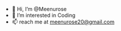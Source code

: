 - 👋 Hi, I’m @Meenurose
- 👀 I’m interested in Coding
- 📫 reach me at meenurose20@gmail.com

<!---
Meenurose/Meenurose is a ✨ special ✨ repository because its `README.md` (this file) appears on your GitHub profile.
You can click the Preview link to take a look at your changes.
--->
